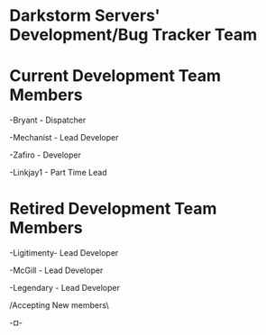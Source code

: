 # Darkstorm Servers' Development/Bug Tracker Team



# Current Development Team Members 

-Bryant - Dispatcher

-Mechanist - Lead Developer

-Zafiro - Developer

-Linkjay1 - Part Time Lead

# Retired Development Team Members

-Ligitimenty- Lead Developer

-McGill - Lead Developer

-Legendary - Lead Developer

/Accepting New members\

-¤-

